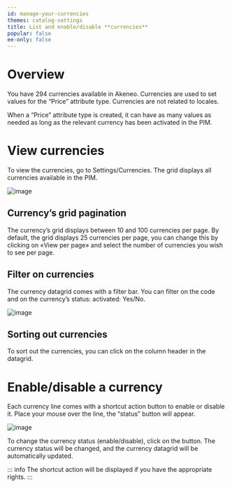 ```yaml
---
id: manage-your-currencies
themes: catalog-settings
title: List and enable/disable **currencies**
popular: false
ee-only: false
---
```


# Overview

You have 294 currencies available in Akeneo. Currencies are used to set values for the “Price” attribute type. Currencies are not related to locales.

When a “Price” attribute type is created, it can have as many values as needed as long as the relevant currency has been activated in the PIM.

# View currencies

To view the currencies, go to Settings/Currencies. The grid displays all currencies available in the PIM.

![image](../img/dummy.png)

## Currency’s grid pagination

The currency’s grid displays between 10 and 100 currencies per page. By default, the grid displays 25 currencies per page, you can change this by clicking on «View per page» and select the number of currencies you wish to see per page.

## Filter on currencies

The currency datagrid comes with a filter bar. You can filter on the code and on the currency’s status: activated: Yes/No.

![image](../img/dummy.png)

## Sorting out currencies

To sort out the currencies, you can click on the column header in the datagrid.

# Enable/disable a currency

Each currency line comes with a shortcut action button to enable or disable it. Place your mouse over the line, the “status” button will appear.

![image](../img/dummy.png)

To change the currency status (enable/disable), click on the button. The currency status will be changed, and the currency datagrid will be automatically updated.

::: info
The shortcut action will be displayed if you have the appropriate rights.
:::
